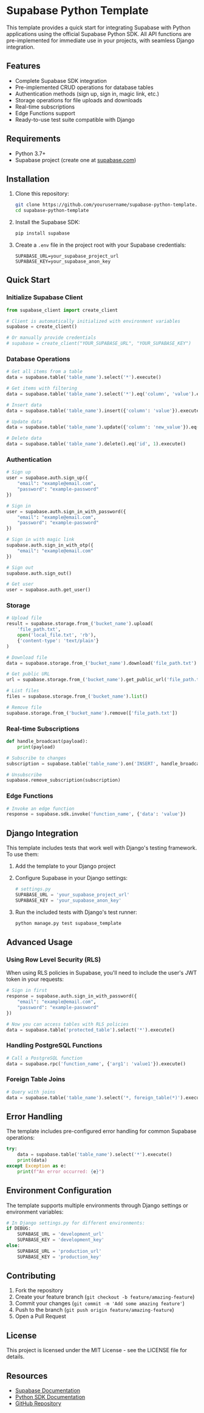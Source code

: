 # Supabase Python Template

This template provides a quick start for integrating Supabase with Python applications using the official Supabase Python SDK. All API functions are pre-implemented for immediate use in your projects, with seamless Django integration.

## Features

- Complete Supabase SDK integration
- Pre-implemented CRUD operations for database tables
- Authentication methods (sign up, sign in, magic link, etc.)
- Storage operations for file uploads and downloads
- Real-time subscriptions
- Edge Functions support
- Ready-to-use test suite compatible with Django

## Requirements

- Python 3.7+
- Supabase project (create one at [supabase.com](https://supabase.com))

## Installation

1. Clone this repository:

   ```bash
   git clone https://github.com/yourusername/supabase-python-template.git
   cd supabase-python-template
   ```

2. Install the Supabase SDK:

   ```bash
   pip install supabase
   ```

3. Create a `.env` file in the project root with your Supabase credentials:
   ```
   SUPABASE_URL=your_supabase_project_url
   SUPABASE_KEY=your_supabase_anon_key
   ```

## Quick Start

### Initialize Supabase Client

```python
from supabase_client import create_client

# Client is automatically initialized with environment variables
supabase = create_client()

# Or manually provide credentials
# supabase = create_client("YOUR_SUPABASE_URL", "YOUR_SUPABASE_KEY")
```

### Database Operations

```python
# Get all items from a table
data = supabase.table('table_name').select('*').execute()

# Get items with filtering
data = supabase.table('table_name').select('*').eq('column', 'value').execute()

# Insert data
data = supabase.table('table_name').insert({'column': 'value'}).execute()

# Update data
data = supabase.table('table_name').update({'column': 'new_value'}).eq('id', 1).execute()

# Delete data
data = supabase.table('table_name').delete().eq('id', 1).execute()
```

### Authentication

```python
# Sign up
user = supabase.auth.sign_up({
    "email": "example@email.com",
    "password": "example-password"
})

# Sign in
user = supabase.auth.sign_in_with_password({
    "email": "example@email.com",
    "password": "example-password"
})

# Sign in with magic link
supabase.auth.sign_in_with_otp({
    "email": "example@email.com"
})

# Sign out
supabase.auth.sign_out()

# Get user
user = supabase.auth.get_user()
```

### Storage

```python
# Upload file
result = supabase.storage.from_('bucket_name').upload(
    'file_path.txt',
    open('local_file.txt', 'rb'),
    {'content-type': 'text/plain'}
)

# Download file
data = supabase.storage.from_('bucket_name').download('file_path.txt')

# Get public URL
url = supabase.storage.from_('bucket_name').get_public_url('file_path.txt')

# List files
files = supabase.storage.from_('bucket_name').list()

# Remove file
supabase.storage.from_('bucket_name').remove(['file_path.txt'])
```

### Real-time Subscriptions

```python
def handle_broadcast(payload):
    print(payload)

# Subscribe to changes
subscription = supabase.table('table_name').on('INSERT', handle_broadcast).subscribe()

# Unsubscribe
supabase.remove_subscription(subscription)
```

### Edge Functions

```python
# Invoke an edge function
response = supabase.sdk.invoke('function_name', {'data': 'value'})
```

## Django Integration

This template includes tests that work well with Django's testing framework. To use them:

1. Add the template to your Django project

2. Configure Supabase in your Django settings:

   ```python
   # settings.py
   SUPABASE_URL = 'your_supabase_project_url'
   SUPABASE_KEY = 'your_supabase_anon_key'
   ```

3. Run the included tests with Django's test runner:
   ```bash
   python manage.py test supabase_template
   ```

## Advanced Usage

### Using Row Level Security (RLS)

When using RLS policies in Supabase, you'll need to include the user's JWT token in your requests:

```python
# Sign in first
response = supabase.auth.sign_in_with_password({
    "email": "example@email.com",
    "password": "example-password"
})

# Now you can access tables with RLS policies
data = supabase.table('protected_table').select('*').execute()
```

### Handling PostgreSQL Functions

```python
# Call a PostgreSQL function
data = supabase.rpc('function_name', {'arg1': 'value1'}).execute()
```

### Foreign Table Joins

```python
# Query with joins
data = supabase.table('table_name').select('*, foreign_table(*)').execute()
```

## Error Handling

The template includes pre-configured error handling for common Supabase operations:

```python
try:
    data = supabase.table('table_name').select('*').execute()
    print(data)
except Exception as e:
    print(f"An error occurred: {e}")
```

## Environment Configuration

The template supports multiple environments through Django settings or environment variables:

```python
# In Django settings.py for different environments:
if DEBUG:
    SUPABASE_URL = 'development_url'
    SUPABASE_KEY = 'development_key'
else:
    SUPABASE_URL = 'production_url'
    SUPABASE_KEY = 'production_key'
```

## Contributing

1. Fork the repository
2. Create your feature branch (`git checkout -b feature/amazing-feature`)
3. Commit your changes (`git commit -m 'Add some amazing feature'`)
4. Push to the branch (`git push origin feature/amazing-feature`)
5. Open a Pull Request

## License

This project is licensed under the MIT License - see the LICENSE file for details.

## Resources

- [Supabase Documentation](https://supabase.com/docs)
- [Python SDK Documentation](https://supabase.com/docs/reference/python/introduction)
- [GitHub Repository](https://github.com/supabase/supabase-py)
